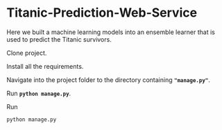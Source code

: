 # Titanic-Prediction-Web-Service
Here we built a machine learning models into an ensemble learner that is used to predict the Titanic survivors.


Clone project. 

Install all the requirements.

Navigate into the project folder to the directory containing <code>**"manage.py"**</code>.

Run <code>**python manage.py**</code>.

Run
```python
python manage.py
